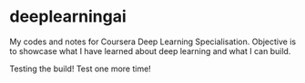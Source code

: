 # deeplearningai
My codes and notes for Coursera Deep Learning Specialisation. Objective is to showcase what I have learned about deep learning and what I can build.

Testing the build! Test one more time!